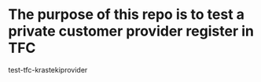 # The purpose of this repo is to test a private customer provider register in TFC 

test-tfc-krastekiprovider
